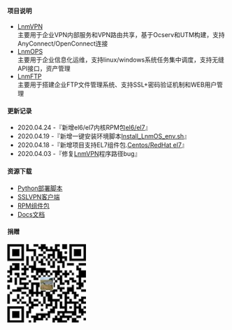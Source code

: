 #### 项目说明

- [LnmVPN](https://github.com/fxtxkktv/lnmVPN)<br>主要用于企业VPN内部服务和VPN路由共享，基于Ocserv和UTM构建，支持AnyConnect/OpenConnect连接<br>
- [LnmOPS](https://github.com/fxtxkktv/lnmOPS)<br>主要用于企业信息化运维，支持linux/windows系统任务集中调度，支持无缝API接口，资产管理<br>
- [LnmFTP](https://github.com/fxtxkktv/lnmFTP)<br>主要用于搭建企业FTP文件管理系统、支持SSL+密码验证机制和WEB用户管理<br>

####  更新记录

- 2020.04.24 -『新增el6/el7内核RPM包[el6/el7](https://github.com/fxtxkktv/fxtxkktv.github.io/tree/master/files/RPM组件包/)』
- 2020.04.19 -『新增一键安装环境脚本[Install_LnmOS_env.sh](https://github.com/fxtxkktv/fxtxkktv.github.io/tree/master/files/)』
- 2020.04.18 -『新增项目支持EL7组件包.[Centos/RedHat el7](https://github.com/fxtxkktv/fxtxkktv.github.io/tree/master/files/RPM组件包/el7)』
- 2020.04.03 -『修复[LnmVPN](https://github.com/fxtxkktv/lnmVPN)程序路径bug』

####  资源下载

- [Python部署脚本](https://github.com/fxtxkktv/fxtxkktv.github.io/tree/master/files/Install_LnmOS_env.sh)
- [SSLVPN客户端](https://github.com/fxtxkktv/fxtxkktv.github.io/tree/master/files/SSLVPN客户端/)
- [RPM组件包](https://github.com/fxtxkktv/fxtxkktv.github.io/tree/master/files/RPM组件包/)
- [Docs文档](https://github.com/fxtxkktv/fxtxkktv.github.io/tree/master/files/Docs文档)

#### 捐赠
![其余界面](./assets/img/pay.jpg)
